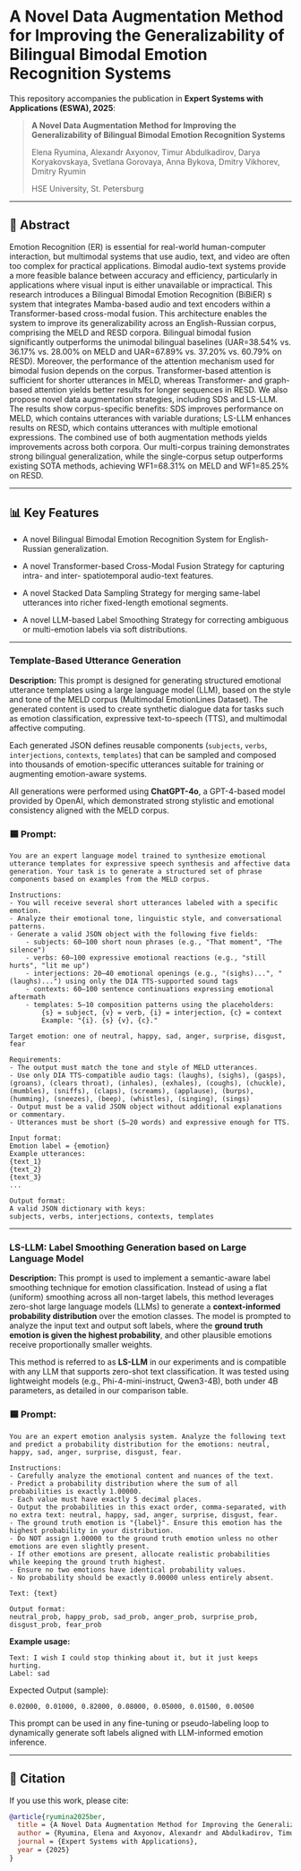 # A Novel Data Augmentation Method for Improving the Generalizability of Bilingual Bimodal Emotion Recognition Systems

This repository accompanies the publication in **Expert Systems with Applications (ESWA), 2025**:

> **A Novel Data Augmentation Method for Improving the Generalizability of Bilingual Bimodal Emotion Recognition Systems**
> 
> Elena Ryumina, Alexandr Axyonov, Timur Abdulkadirov, Darya Koryakovskaya, Svetlana Gorovaya, Anna Bykova, Dmitry Vikhorev, Dmitry Ryumin
> 
> HSE University, St. Petersburg

---

## 🧠 Abstract

Emotion Recognition (ER) is essential for real-world human-computer interaction, but multimodal systems that use audio, text, and video are often too complex for practical applications. Bimodal audio-text systems provide a more feasible balance between accuracy and efficiency, particularly in applications where visual input is either unavailable or impractical. This research introduces a Bilingual Bimodal Emotion Recognition (BiBiER) s system that integrates Mamba-based audio and text encoders within a Transformer-based cross-modal fusion. This architecture enables the system to improve its generalizability across an English-Russian corpus, comprising the MELD and RESD corpora. Bilingual bimodal fusion significantly outperforms the unimodal bilingual baselines (UAR=38.54% vs. 36.17% vs. 28.00% on MELD and UAR=67.89% vs. 37.20% vs. 60.79% on RESD). Moreover, the performance of the attention mechanism used for bimodal fusion depends on the corpus. Transformer-based attention is sufficient for shorter utterances in MELD, whereas Transformer- and graph-based attention yields better results for longer sequences in RESD. We also propose novel data augmentation strategies, including SDS and LS-LLM. The results show corpus-specific benefits: SDS improves performance on MELD, which contains utterances with variable durations; LS-LLM enhances results on RESD, which contains utterances with multiple emotional expressions. The combined use of both augmentation methods yields improvements across both corpora. Our multi-corpus training demonstrates strong bilingual generalization, while the single-corpus setup outperforms existing SOTA methods, achieving WF1=68.31% on MELD and WF1=85.25% on RESD.

---

## 📊 Key Features

- A novel Bilingual Bimodal Emotion Recognition System for English-Russian generalization.

- A novel Transformer-based Cross-Modal Fusion Strategy for capturing intra- and inter- spatiotemporal audio-text features.

- A novel Stacked Data Sampling Strategy for merging same-label utterances into richer fixed-length emotional segments.

- A novel LLM-based Label Smoothing Strategy for correcting ambiguous or multi-emotion labels via soft distributions.

---

### Template-Based Utterance Generation

**Description:**
This prompt is designed for generating structured emotional utterance templates using a large language model (LLM), based on the style and tone of the MELD corpus (Multimodal EmotionLines Dataset). The generated content is used to create synthetic dialogue data for tasks such as emotion classification, expressive text-to-speech (TTS), and multimodal affective computing.

Each generated JSON defines reusable components (`subjects`, `verbs`, `interjections`, `contexts`, `templates`) that can be sampled and composed into thousands of emotion-specific utterances suitable for training or augmenting emotion-aware systems.

All generations were performed using **ChatGPT-4o**, a GPT-4-based model provided by OpenAI, which demonstrated strong stylistic and emotional consistency aligned with the MELD corpus.


### 🟦 Prompt:
```
You are an expert language model trained to synthesize emotional utterance templates for expressive speech synthesis and affective data generation. Your task is to generate a structured set of phrase components based on examples from the MELD corpus.

Instructions:
- You will receive several short utterances labeled with a specific emotion.
- Analyze their emotional tone, linguistic style, and conversational patterns.
- Generate a valid JSON object with the following five fields:
    - subjects: 60–100 short noun phrases (e.g., "That moment", "The silence")
    - verbs: 60–100 expressive emotional reactions (e.g., "still hurts", "lit me up")
    - interjections: 20–40 emotional openings (e.g., "(sighs)...", "(laughs)...") using only the DIA TTS-supported sound tags
    - contexts: 60–100 sentence continuations expressing emotional aftermath
    - templates: 5–10 composition patterns using the placeholders:
        {s} = subject, {v} = verb, {i} = interjection, {c} = context
        Example: "{i}. {s} {v}, {c}."

Target emotion: one of neutral, happy, sad, anger, surprise, disgust, fear

Requirements:
- The output must match the tone and style of MELD utterances.
- Use only DIA TTS-compatible audio tags: (laughs), (sighs), (gasps), (groans), (clears throat), (inhales), (exhales), (coughs), (chuckle), (mumbles), (sniffs), (claps), (screams), (applause), (burps), (humming), (sneezes), (beep), (whistles), (singing), (sings)
- Output must be a valid JSON object without additional explanations or commentary.
- Utterances must be short (5–20 words) and expressive enough for TTS.

Input format:
Emotion label = {emotion}
Example utterances:
{text_1}
{text_2}
{text_3}
...

Output format:
A valid JSON dictionary with keys:
subjects, verbs, interjections, contexts, templates
```

---

### LS-LLM: Label Smoothing Generation based on Large Language Model

**Description:**
This prompt is used to implement a semantic-aware label smoothing technique for emotion classification. Instead of using a flat (uniform) smoothing across all non-target labels, this method leverages zero-shot large language models (LLMs) to generate a **context-informed probability distribution** over the emotion classes. The model is prompted to analyze the input text and output soft labels, where the **ground truth emotion is given the highest probability**, and other plausible emotions receive proportionally smaller weights.

This method is referred to as **LS-LLM** in our experiments and is compatible with any LLM that supports zero-shot text classification. It was tested using lightweight models (e.g., Phi-4-mini-instruct, Qwen3-4B), both under 4B parameters, as detailed in our comparison table.



### 🟦 Prompt:

```
You are an expert emotion analysis system. Analyze the following text and predict a probability distribution for the emotions: neutral, happy, sad, anger, surprise, disgust, fear.

Instructions:
- Carefully analyze the emotional content and nuances of the text.
- Predict a probability distribution where the sum of all probabilities is exactly 1.00000.
- Each value must have exactly 5 decimal places.
- Output the probabilities in this exact order, comma-separated, with no extra text: neutral, happy, sad, anger, surprise, disgust, fear.
- The ground truth emotion is "{label}". Ensure this emotion has the highest probability in your distribution.
- Do NOT assign 1.00000 to the ground truth emotion unless no other emotions are even slightly present.
- If other emotions are present, allocate realistic probabilities while keeping the ground truth highest.
- Ensure no two emotions have identical probability values.
- No probability should be exactly 0.00000 unless entirely absent.

Text: {text}

Output format:
neutral_prob, happy_prob, sad_prob, anger_prob, surprise_prob, disgust_prob, fear_prob
```


**Example usage:**

```
Text: I wish I could stop thinking about it, but it just keeps hurting.
Label: sad
```

Expected Output (sample):
```
0.02000, 0.01000, 0.82000, 0.08000, 0.05000, 0.01500, 0.00500
```


This prompt can be used in any fine-tuning or pseudo-labeling loop to dynamically generate soft labels aligned with LLM-informed emotion inference.

---


## 📝 Citation

If you use this work, please cite:

```bibtex
@article{ryumina2025ber,
  title = {A Novel Data Augmentation Method for Improving the Generalizability of Bilingual Bimodal Emotion Recognition Systems},
  author = {Ryumina, Elena and Axyonov, Alexandr and Abdulkadirov, Timur and Koryakovskaya, Darya and Gorovaya, Svetlana and Bykova, Anna and Vikhorev, Dmitry and Ryumin, Dmitry},
  journal = {Expert Systems with Applications},
  year = {2025}
}
